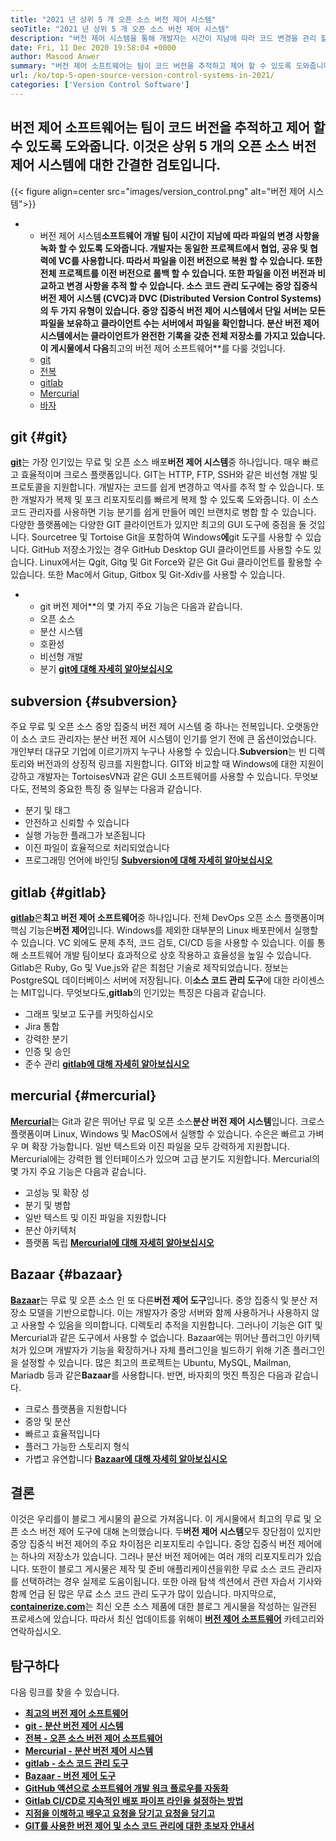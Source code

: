 ```yaml
---
title: "2021 년 상위 5 개 오픈 소스 버전 제어 시스템" 
seoTitle: "2021 년 상위 5 개 오픈 소스 버전 제어 시스템" 
description: "버전 제어 시스템을 통해 개발자는 시간이 지남에 따라 코드 변경을 관리 할 수 ​​있습니다. 오픈 소스 버전 제어는 분산 및 클라이언트 서버 모델로 제공됩니다." 
date: Fri, 11 Dec 2020 19:58:04 +0000
author: Masood Anwer
summary: "버전 제어 소프트웨어는 팀이 코드 버전을 추적하고 제어 할 수 있도록 도와줍니다. 이것은 상위 5 개의 오픈 소스 버전 제어 시스템에 대한 간결한 검토입니다." 
url: /ko/top-5-open-source-version-control-systems-in-2021/
categories: ['Version Control Software']
---
```


## 버전 제어 소프트웨어는 팀이 코드 버전을 추적하고 제어 할 수 있도록 도와줍니다. 이것은 상위 5 개의 오픈 소스 버전 제어 시스템에 대한 간결한 검토입니다.

{{< figure align=center src="images/version_control.png" alt="버전 제어 시스템">}}

* * 버전 제어 시스템**소프트웨어 개발 팀이 시간이 지남에 따라 파일의 변경 사항을 녹화 할 수 있도록 도와줍니다. 개발자는 동일한 프로젝트에서 협업, 공유 및 협력에 VC를 사용합니다. 따라서 파일을 이전 버전으로 복원 할 수 있습니다. 또한 전체 프로젝트를 이전 버전으로 롤백 할 수 있습니다. 또한 파일을 이전 버전과 비교하고 변경 사항을 추적 할 수 있습니다.
소스 코드 관리 도구에는 중앙 집중식 버전 제어 시스템 (CVC)과 DVC (Distributed Version Control Systems)의 두 가지 유형이 있습니다. 중앙 집중식 버전 제어 시스템에서 단일 서버는 모든 파일을 보유하고 클라이언트 수는 서버에서 파일을 확인합니다. 분산 버전 제어 시스템에서는 클라이언트가 완전한 기록을 갖춘 전체 저장소를 가지고 있습니다.
이 게시물에서 다음**최고의 버전 제어 소프트웨어**를 다룰 것입니다.
  * [git][2]
  * [전복][3]
  * [gitlab][4]
  * [Mercurial][5]
  * [바자][6]

## git   {#git}
[**git**][7]는 가장 인기있는 무료 및 오픈 소스 배포**버전 제어 시스템**중 하나입니다. 매우 빠르고 효율적이며 크로스 플랫폼입니다. GIT는 HTTP, FTP, SSH와 같은 비선형 개발 및 프로토콜을 지원합니다. 개발자는 코드를 쉽게 변경하고 역사를 추적 할 수 있습니다. 또한 개발자가 복제 및 포크 리포지토리를 빠르게 복제 할 수 있도록 도와줍니다. 이 소스 코드 관리자를 사용하면 기능 분기를 쉽게 만들어 메인 브랜치로 병합 할 수 있습니다. 다양한 플랫폼에는 다양한 GIT 클라이언트가 있지만 최고의 GUI 도구에 중점을 둘 것입니다. Sourcetree 및 Tortoise Git을 포함하여 Windows**에**git 도구를 사용할 수 있습니다. GitHub 저장소가있는 경우 GitHub Desktop GUI 클라이언트를 사용할 수도 있습니다. Linux에서는 Qgit, Gitg 및 Git Force와 같은 Git Gui 클라이언트를 활용할 수 있습니다. 또한 Mac에서 Gitup, Gitbox 및 Git-Xdiv를 사용할 수 있습니다.
* * git 버전 제어**의 몇 가지 주요 기능은 다음과 같습니다.
  * 오픈 소스
  * 분산 시스템
  * 호환성
  * 비선형 개발
  * 분기
[**git에 대해 자세히 알아보십시오**][8]

## subversion   {#subversion}
주요 무료 및 오픈 소스 중앙 집중식 버전 제어 시스템 중 하나는 전복입니다. 오랫동안이 소스 코드 관리자는 분산 버전 제어 시스템이 인기를 얻기 전에 큰 옵션이었습니다. 개인부터 대규모 기업에 이르기까지 누구나 사용할 수 있습니다.**Subversion**는 빈 디렉토리와 버전과의 상징적 링크를 지원합니다. GIT와 비교할 때 Windows에 대한 지원이 강하고 개발자는 TortoisesVN과 같은 GUI 소프트웨어를 사용할 수 있습니다.
무엇보다도, 전복의 중요한 특징 중 일부는 다음과 같습니다.
  * 분기 및 태그
  * 안전하고 신뢰할 수 있습니다
  * 실행 가능한 플래그가 보존됩니다
  * 이진 파일이 효율적으로 처리되었습니다
  * 프로그래밍 언어에 바인딩
[**Subversion에 대해 자세히 알아보십시오**][9]

## gitlab   {#gitlab}
[**gitlab**][10]은**최고 버전 제어 소프트웨어**중 하나입니다. 전체 DevOps 오픈 소스 플랫폼이며 핵심 기능은**버전 제어**입니다. Windows를 제외한 대부분의 Linux 배포판에서 실행할 수 있습니다. VC 외에도 문제 추적, 코드 검토, CI/CD 등을 사용할 수 있습니다. 이를 통해 소프트웨어 개발 팀이보다 효과적으로 상호 작용하고 효율성을 높일 수 있습니다. Gitlab은 Ruby, Go 및 Vue.js와 같은 최첨단 기술로 제작되었습니다. 정보는 PostgreSQL 데이터베이스 서버에 저장됩니다. 이**소스 코드 관리 도구**에 대한 라이센스는 MIT입니다.
무엇보다도,**gitlab**의 인기있는 특징은 다음과 같습니다.
  * 그래프 및보고 도구를 커밋하십시오
  * Jira 통합
  * 강력한 분기
  * 인증 및 승인
  * 준수 관리
[**gitlab에 대해 자세히 알아보십시오**][11]

## mercurial   {#mercurial}
[**Mercurial**][12]는 Git과 같은 뛰어난 무료 및 오픈 소스**분산 버전 제어 시스템**입니다. 크로스 플랫폼이며 Linux, Windows 및 MacOS에서 실행할 수 있습니다. 수은은 빠르고 가벼우 며 확장 가능합니다. 일반 텍스트와 이진 파일을 모두 강력하게 지원합니다. Mercurial에는 강력한 웹 인터페이스가 있으며 고급 분기도 지원합니다.
Mercurial의 몇 가지 주요 기능은 다음과 같습니다.
  * 고성능 및 확장 성
  * 분기 및 병합
  * 일반 텍스트 및 이진 파일을 지원합니다
  * 분산 아키텍처
  * 플랫폼 독립
[**Mercurial에 대해 자세히 알아보십시오**][13]

## Bazaar   {#bazaar}
[**Bazaar**][14]는 무료 및 오픈 소스 인 또 다른**버전 제어 도구**입니다. 중앙 집중식 및 분산 저장소 모델을 기반으로합니다. 이는 개발자가 중앙 서버와 함께 사용하거나 사용하지 않고 사용할 수 있음을 의미합니다. 디렉토리 추적을 지원합니다. 그러나이 기능은 GIT 및 Mercurial과 같은 도구에서 사용할 수 없습니다. Bazaar에는 뛰어난 플러그인 아키텍처가 있으며 개발자가 기능을 확장하거나 자체 플러그인을 빌드하기 위해 기존 플러그인을 설정할 수 있습니다. 많은 최고의 프로젝트는 Ubuntu, MySQL, Mailman, Mariadb 등과 같은**Bazaar**를 사용합니다.
반면, 바자회의 멋진 특징은 다음과 같습니다.
  * 크로스 플랫폼을 지원합니다
  * 중앙 및 분산
  * 빠르고 효율적입니다
  * 플러그 가능한 스토리지 형식
  * 가볍고 유연합니다
[**Bazaar에 대해 자세히 알아보십시오**][15]

## 결론
이것은 우리를이 블로그 게시물의 끝으로 가져옵니다. 이 게시물에서 최고의 무료 및 오픈 소스 버전 제어 도구에 대해 논의했습니다. 두**버전 제어 시스템**모두 장단점이 있지만 중앙 집중식 버전 제어의 주요 차이점은 리포지토리 수입니다. 중앙 집중식 버전 제어에는 하나의 저장소가 있습니다. 그러나 분산 버전 제어에는 여러 개의 리포지토리가 있습니다. 또한이 블로그 게시물은 제작 및 준비 애플리케이션을위한 무료 소스 코드 관리자를 선택하려는 경우 실제로 도움이됩니다. 또한 아래 탐색 섹션에서 관련 자습서 기사와 함께 언급 된 많은 무료 소스 코드 관리 도구가 많이 있습니다.
마지막으로, [**containerize.com**][16]는 최신 오픈 소스 제품에 대한 블로그 게시물을 작성하는 일관된 프로세스에 있습니다. 따라서 최신 업데이트를 위해이 [**버전 제어 소프트웨어**][17] 카테고리와 연락하십시오.

## 탐구하다
다음 링크를 찾을 수 있습니다.
* [**최고의 버전 제어 소프트웨어**][1]
* [**git - 분산 버전 제어 시스템**][18]
* [**전복 - 오픈 소스 버전 제어 소프트웨어**][19]
* [**Mercurial - 분산 버전 제어 시스템**][20]
* [**gitlab - 소스 코드 관리 도구**][21]
* [**Bazaar - 버전 제어 도구**][22]
* [**GitHub 액션으로 소프트웨어 개발 워크 플로우를 자동화**][23]
* **[Gitlab CI/CD로 지속적인 배포 파이프 라인을 설정하는 방법][24]**
* **[지점을 이해하고 배우고 요청을 당기고 요청을 당기고][25]**
* **[GIT를 사용한 버전 제어 및 소스 코드 관리에 대한 초보자 안내서][26]**

  
[1]: https://products.containerize.com/version-control
[2]: #Git
[3]: #Subversion
[4]: #GitLab
[5]: #Mercurial
[6]: #Bazaar
[7]: https://products.containerize.com/version-control/git/
[8]: https://git-scm.com/
[9]: https://subversion.apache.org/
[10]: https://products.containerize.com/version-control/gitlab/
[11]: https://about.gitlab.com/
[12]: https://products.containerize.com/version-control/mercurial/
[13]: https://www.mercurial-scm.org/
[14]: https://products.containerize.com/version-control/bazaar/
[15]: https://bazaar.canonical.com/
[16]: https://containerize.com
[17]: https://blog.containerize.com/category/version-control-software/
[18]: https://products.containerize.com/version-control/git
[19]: https://products.containerize.com/version-control/subversion
[20]: https://products.containerize.com/version-control/mercurial
[21]: https://products.containerize.com/version-control/gitlab
[22]: https://products.containerize.com/version-control/bazaar
[23]: https://blog.containerize.com/version-control-software/github-actions-tutorial-automate-your-first-workflow/
[24]: https://blog.containerize.com/version-control-software/gitlab-continuous-deployment-how-it-works/
[25]: https://blog.containerize.com/version-control-software/understand-and-learn-branches-and-pull-requests-in-git/
[26]: https://blog.containerize.com/2021/01/08/guide-to-version-control-and-source-code-management-using-git/
